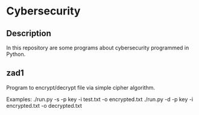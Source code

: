 # Cybersecurity

## Description

In this repository are some programs about cybersecurity programmed in Python.

## zad1

Program to encrypt/decrypt file via simple cipher algorithm.

Examples: 
./run.py -s -p key -i test.txt -o encrypted.txt
./run.py -d -p key -i encrypted.txt -o decrypted.txt
